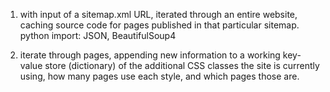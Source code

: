 1. with input of a sitemap.xml URL, iterated through an entire website, caching source code for pages published in that particular sitemap.
python import: JSON, BeautifulSoup4                                                                                                                         

                               
2. iterate through pages, appending new information to a working key-value store (dictionary) of the additional CSS classes the site is currently using, how many pages use each style, and which pages those are.
